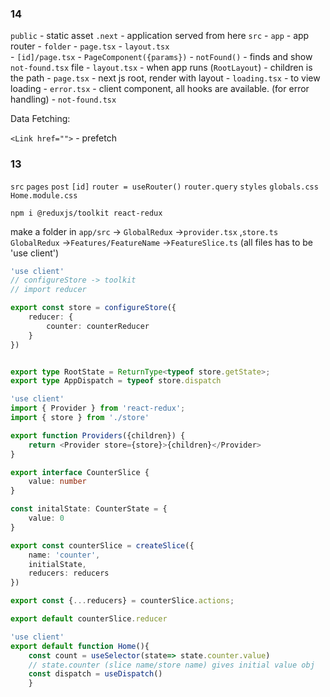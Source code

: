 
### 14
`public` - static asset
`.next` - application served from here
`src`
	- `app` - app router
		- `folder`
			- `page.tsx`
			- `layout.tsx`  
		- `[id]/page.tsx`
			- `PageComponent({params})`
			- `notFound()` - finds and show `not-found.tsx` file
	- `layout.tsx` - when app runs (`RootLayout`) - children is the path 
	- `page.tsx` - next js root, render with layout
	- `loading.tsx` - to view loading
	- `error.tsx` - client component, all hooks are available. (for error handling)
	- `not-found.tsx`

Data Fetching: 



`<Link href="">`
	- prefetch
### 13
`src`
	`pages`
	`post`
			`[id]`
				`router = useRouter()`
				`router.query`
	`styles`
		`globals.css`
		`Home.module.css`
	
	
	

`npm i @reduxjs/toolkit react-redux`

make a folder in `app/src` -> `GlobalRedux` ->`provider.tsx` ,`store.ts`
`GlobalRedux` ->`Features/FeatureName` ->`FeatureSlice.ts`
(all files has to be 'use client')
```ts store.ts
'use client'
// configureStore -> toolkit
// import reducer

export const store = configureStore({
	reducer: {
		counter: counterReducer
	}
})


export type RootState = ReturnType<typeof store.getState>;
export type AppDispatch = typeof store.dispatch
```

```ts provider
'use client'
import { Provider } from 'react-redux';
import { store } from './store'

export function Providers({children}) {
	return <Provider store={store}>{children}</Provider>
}
```


```ts Slice
export interface CounterSlice {
	value: number
}

const initalState: CounterState = {
	value: 0
}

export const counterSlice = createSlice({
	name: 'counter',
	initialState,
	reducers: reducers
})

export const {...reducers} = counterSlice.actions;

export default counterSlice.reducer
```


```ts
'use client'
export default function Home(){
	const count = useSelector(state=> state.counter.value)
	// state.counter (slice name/store name) gives initial value obj
	const dispatch = useDispatch()
	}
```
